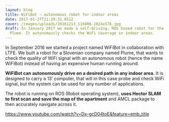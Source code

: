 ```yaml
---
layout: blog
title: WiFiBot – autonomous robot for indoor areas
date: 2017-01-27T21:29:31.851Z
cover: /images/uploads/20161213_110406-1024x576.jpg
draft: In January 2017 we made a self-driving, ROS based robot for the company
  Plume. It autonomously checks the WiFi coverage in indoor areas.
---
```

In September 2016 we started a project named WiFiBot in collaboration with LTFE[](http://www.ltfe.org/english/about/). We built a robot for a Slovenian company named Plume, that wants to check the quality of WiFi signal with an autonomous robot (hence the name WiFiBot) instead of having an expensive human running around.

**WiFiBot can autonomously drive on a desired path in any indoor area.** It is designed to carry a 13′ computer, that will in this case probe and check WiFi signal, but the system can be used for any number of applications.

The robot is running on ROS (Robot operating system), **uses Hector SLAM to first scan and save the map of the apartment** and AMCL package to then accurately navigate across it.

https://www.youtube.com/watch?v=Dx-gcD04toE&feature=emb_title